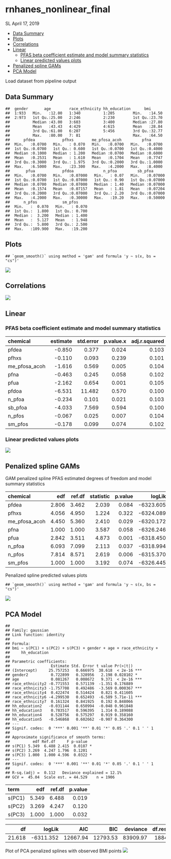 rnhanes\_nonlinear\_final
================
SL
April 17, 2019

-   [Data Summary](#data-summary)
-   [Plots](#plots)
-   [Correlations](#correlations)
-   [Linear](#linear)
    -   [PFAS beta coefficient estimate and model summary statistics](#pfas-beta-coefficient-estimate-and-model-summary-statistics)
    -   [Linear predicted values plots](#linear-predicted-values-plots)
-   [Penalized spline GAMs](#penalized-spline-gams)
-   [PCA Model](#pca-model)

Load dataset from pipeline output

Data Summary
------------

    ##  gender       age        race_ethnicity hh_education      bmi       
    ##  1:933   Min.   :12.00   1:340          1:205        Min.   :14.50  
    ##  2:973   1st Qu.:25.00   2:246          2:230        1st Qu.:23.70  
    ##          Median :43.00   3:603          3:400        Median :27.80  
    ##          Mean   :43.43   4:429          4:615        Mean   :28.84  
    ##          3rd Qu.:61.00   6:207          5:456        3rd Qu.:32.77  
    ##          Max.   :80.00   7: 81                       Max.   :64.50  
    ##      pfdea            pfhxs        me_pfosa_acoh         pfna       
    ##  Min.   :0.0700   Min.   : 0.070   Min.   :0.0700   Min.   :0.0700  
    ##  1st Qu.:0.0700   1st Qu.: 0.600   1st Qu.:0.0700   1st Qu.:0.4000  
    ##  Median :0.1000   Median : 1.200   Median :0.0700   Median :0.6000  
    ##  Mean   :0.2531   Mean   : 1.610   Mean   :0.1704   Mean   :0.7747  
    ##  3rd Qu.:0.3000   3rd Qu.: 1.975   3rd Qu.:0.2000   3rd Qu.:1.0000  
    ##  Max.   :6.5000   Max.   :23.300   Max.   :4.2000   Max.   :8.4000  
    ##       pfua            pfdoa             n_pfoa         sb_pfoa       
    ##  Min.   :0.0700   Min.   :0.07000   Min.   : 0.07   Min.   :0.07000  
    ##  1st Qu.:0.0700   1st Qu.:0.07000   1st Qu.: 0.90   1st Qu.:0.07000  
    ##  Median :0.0700   Median :0.07000   Median : 1.40   Median :0.07000  
    ##  Mean   :0.1574   Mean   :0.07157   Mean   : 1.81   Mean   :0.07204  
    ##  3rd Qu.:0.2000   3rd Qu.:0.07000   3rd Qu.: 2.20   3rd Qu.:0.07000  
    ##  Max.   :4.2000   Max.   :0.30000   Max.   :19.20   Max.   :0.50000  
    ##      n_pfos           sm_pfos      
    ##  Min.   :  0.070   Min.   : 0.070  
    ##  1st Qu.:  1.800   1st Qu.: 0.700  
    ##  Median :  3.200   Median : 1.400  
    ##  Mean   :  5.127   Mean   : 1.948  
    ##  3rd Qu.:  5.800   3rd Qu.: 2.500  
    ##  Max.   :109.900   Max.   :19.200

Plots
-----

    ## `geom_smooth()` using method = 'gam' and formula 'y ~ s(x, bs = "cs")'

![](rnhanes_nonlinear_final_files/figure-markdown_github/unnamed-chunk-2-1.png)

Correlations
------------

![](rnhanes_nonlinear_final_files/figure-markdown_github/unnamed-chunk-3-1.png)

Linear
------

### PFAS beta coefficient estimate and model summary statistics

| chemical        |  estimate|  std.error|  p.value.x|  adj.r.squared|  statistic|     logLik|       AIC|       BIC|
|:----------------|---------:|----------:|----------:|--------------:|----------:|----------:|---------:|---------:|
| pfdea           |    -0.850|      0.377|      0.024|          0.103|     19.165|  -6325.497|  12679.00|  12756.73|
| pfhxs           |    -0.110|      0.093|      0.239|          0.101|     18.821|  -6327.351|  12682.70|  12760.44|
| me\_pfosa\_acoh |    -1.616|      0.569|      0.005|          0.104|     19.444|  -6323.994|  12675.99|  12753.73|
| pfna            |    -0.463|      0.245|      0.058|          0.102|     19.026|  -6326.246|  12680.49|  12758.23|
| pfua            |    -2.162|      0.654|      0.001|          0.105|     19.710|  -6322.563|  12673.13|  12750.86|
| pfdoa           |    -6.531|     11.482|      0.570|          0.100|     18.722|  -6327.888|  12683.77|  12761.51|
| n\_pfoa         |    -0.234|      0.101|      0.021|          0.103|     19.188|  -6325.375|  12678.75|  12756.49|
| sb\_pfoa        |    -4.033|      7.569|      0.594|          0.100|     18.718|  -6327.907|  12683.82|  12761.55|
| n\_pfos         |    -0.067|      0.025|      0.007|          0.104|     19.377|  -6324.356|  12676.71|  12754.45|
| sm\_pfos        |    -0.178|      0.099|      0.074|          0.102|     18.989|  -6326.445|  12680.89|  12758.63|

### Linear predicted values plots

![](rnhanes_nonlinear_final_files/figure-markdown_github/lm_plot-1.png)

Penalized spline GAMs
---------------------

GAM penalized spline PFAS estimated degrees of freedom and model summary statistics

| chemical        |    edf|  ref.df|  statistic|  p.value|     logLik|       AIC|       BIC|
|:----------------|------:|-------:|----------:|--------:|----------:|---------:|---------:|
| pfdea           |  2.806|   3.462|      2.039|    0.084|  -6323.605|  12678.82|  12766.59|
| pfhxs           |  4.056|   4.950|      1.224|    0.322|  -6324.089|  12682.29|  12777.00|
| me\_pfosa\_acoh |  4.450|   5.360|      2.410|    0.029|  -6320.172|  12675.25|  12772.14|
| pfna            |  1.000|   1.000|      3.587|    0.058|  -6326.246|  12680.49|  12758.23|
| pfua            |  2.842|   3.511|      4.873|    0.001|  -6318.450|  12668.58|  12756.55|
| n\_pfoa         |  6.093|   7.099|      2.113|    0.037|  -6318.994|  12676.17|  12782.19|
| n\_pfos         |  7.814|   8.571|      2.619|    0.006|  -6315.370|  12672.37|  12787.95|
| sm\_pfos        |  1.000|   1.000|      3.192|    0.074|  -6326.445|  12680.89|  12758.63|

Penalized spline predicted values plots

    ## `geom_smooth()` using method = 'gam' and formula 'y ~ s(x, bs = "cs")'

![](rnhanes_nonlinear_final_files/figure-markdown_github/ps_plot-1.png)

PCA Model
---------

    ## 
    ## Family: gaussian 
    ## Link function: identity 
    ## 
    ## Formula:
    ## bmi ~ s(PC1) + s(PC2) + s(PC3) + gender + age + race_ethnicity + 
    ##     hh_education
    ## 
    ## Parametric coefficients:
    ##                  Estimate Std. Error t value Pr(>|t|)    
    ## (Intercept)     25.757253   0.666975  38.618  < 2e-16 ***
    ## gender2          0.722899   0.328956   2.198 0.028102 *  
    ## age              0.081267   0.008672   9.371  < 2e-16 ***
    ## race_ethnicity2 -0.771553   0.571139  -1.351 0.176889    
    ## race_ethnicity3 -1.757708   0.492486  -3.569 0.000367 ***
    ## race_ethnicity4  0.422474   0.514424   0.821 0.411605    
    ## race_ethnicity6 -4.299530   0.652493  -6.589 5.71e-11 ***
    ## race_ethnicity7  0.161324   0.841925   0.192 0.848066    
    ## hh_education2   -0.031144   0.650994  -0.048 0.961848    
    ## hh_education3    0.783517   0.596395   1.314 0.189088    
    ## hh_education4    0.528756   0.575297   0.919 0.358160    
    ## hh_education5   -0.546868   0.602662  -0.907 0.364300    
    ## ---
    ## Signif. codes:  0 '***' 0.001 '**' 0.01 '*' 0.05 '.' 0.1 ' ' 1
    ## 
    ## Approximate significance of smooth terms:
    ##          edf Ref.df     F p-value  
    ## s(PC1) 5.349  6.488 2.415  0.0187 *
    ## s(PC2) 3.269  4.247 1.796  0.1201  
    ## s(PC3) 1.000  1.000 4.596  0.0322 *
    ## ---
    ## Signif. codes:  0 '***' 0.001 '**' 0.01 '*' 0.05 '.' 0.1 ' ' 1
    ## 
    ## R-sq.(adj) =  0.112   Deviance explained = 12.1%
    ## GCV =  45.04  Scale est. = 44.529    n = 1906

| term   |    edf|  ref.df|  p.value|
|:-------|------:|-------:|--------:|
| s(PC1) |  5.349|   6.488|    0.019|
| s(PC2) |  3.269|   4.247|    0.120|
| s(PC3) |  1.000|   1.000|    0.032|

|      df|     logLik|       AIC|       BIC|  deviance|  df.residual|
|-------:|----------:|---------:|---------:|---------:|------------:|
|  21.618|  -6311.352|  12667.94|  12793.53|  83909.97|     1884.382|

Plot of PCA penalized splines with observed BMI points ![](rnhanes_nonlinear_final_files/figure-markdown_github/pca_plot-1.png)
